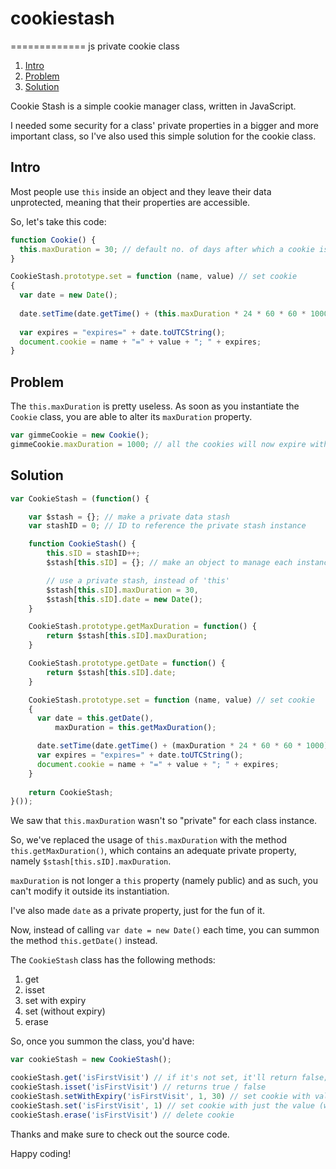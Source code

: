 # cookiestash
=============
js private cookie class

1. [Intro](#intro)
2. [Problem](#problem)
3. [Solution](#solution)

Cookie Stash is a simple cookie manager class, written in JavaScript.

I needed some security for a class' private properties in a bigger and more important class, so I've also used this simple solution for the cookie class.

## Intro

Most people use `this` inside an object and they leave their data unprotected, meaning that their properties are accessible.

So, let's take this code:

```javascript
function Cookie() {
  this.maxDuration = 30; // default no. of days after which a cookie is set to expire
}

CookieStash.prototype.set = function (name, value) // set cookie
{
  var date = new Date();
  
  date.setTime(date.getTime() + (this.maxDuration * 24 * 60 * 60 * 1000));
  
  var expires = "expires=" + date.toUTCString();
  document.cookie = name + "=" + value + "; " + expires;
}
```

## Problem

The `this.maxDuration` is pretty useless. As soon as you instantiate the `Cookie` class, you are able to alter its `maxDuration` property.


```javascript
var gimmeCookie = new Cookie();
gimmeCookie.maxDuration = 1000; // all the cookies will now expire within a default of 3 years' time
```

## Solution

```javascript
var CookieStash = (function() {

	var $stash = {}; // make a private data stash
	var stashID = 0; // ID to reference the private stash instance

	function CookieStash() {
		this.sID = stashID++;
		$stash[this.sID] = {}; // make an object to manage each instance

		// use a private stash, instead of 'this'
		$stash[this.sID].maxDuration = 30,
		$stash[this.sID].date = new Date();
	}

	CookieStash.prototype.getMaxDuration = function() {
		return $stash[this.sID].maxDuration;
	}

	CookieStash.prototype.getDate = function() {
		return $stash[this.sID].date;
	}

	CookieStash.prototype.set = function (name, value) // set cookie
	{
	  var date = this.getDate(),
		  maxDuration = this.getMaxDuration();

	  date.setTime(date.getTime() + (maxDuration * 24 * 60 * 60 * 1000));
	  var expires = "expires=" + date.toUTCString();
	  document.cookie = name + "=" + value + "; " + expires;
	}
	
	return CookieStash;
}());
```

We saw that `this.maxDuration` wasn't so "private" for each class instance. 

So, we've replaced the usage of `this.maxDuration` with the method `this.getMaxDuration()`, which contains an adequate private property, namely `$stash[this.sID].maxDuration`.

`maxDuration` is not longer a `this` property (namely public) and as such, you can't modify it outside its instantiation.

I've also made `date` as a private property, just for the fun of it.

Now, instead of calling `var date = new Date()` each time, you can summon the method `this.getDate()` instead.

The `CookieStash` class has the following methods:

1. get
2. isset
3. set with expiry
4. set (without expiry)
5. erase

So, once you summon the class, you'd have:

```javascript
var cookieStash = new CookieStash();

cookieStash.get('isFirstVisit') // if it's not set, it'll return false; otherwise, returns the value
cookieStash.isset('isFirstVisit') // returns true / false
cookieStash.setWithExpiry('isFirstVisit', 1, 30) // set cookie with value and expiry date
cookieStash.set('isFirstVisit', 1) // set cookie with just the value (will self-destruct in the defaulted no. of days - see getMaxDuration method)
cookieStash.erase('isFirstVisit') // delete cookie
```

Thanks and make sure to check out the source code.

Happy coding!
